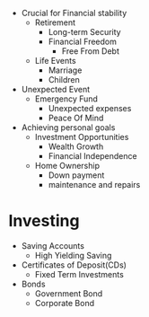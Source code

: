 - Crucial for Financial stability
	- Retirement
		- Long-term Security
		- Financial Freedom
			- Free From Debt
	- Life Events
		- Marriage
		- Children
- Unexpected Event
	- Emergency Fund
		- Unexpected expenses
		- Peace Of Mind
- Achieving personal goals
	- Investment Opportunities
		- Wealth Growth
		- Financial Independence
	- Home Ownership
		- Down payment
		- maintenance and repairs


# Investing
- Saving Accounts
	- High Yielding Saving
- Certificates of Deposit(CDs)
	- Fixed Term Investments
- Bonds
	- Government Bond
	- Corporate Bond


	